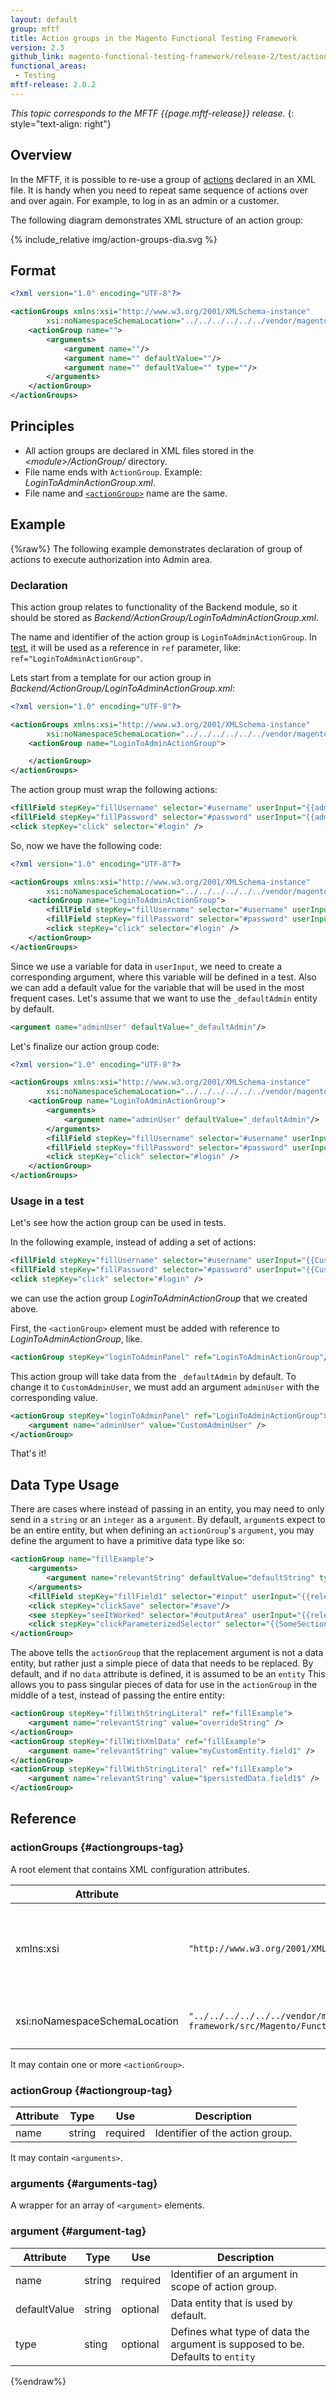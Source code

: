 ```yaml
---
layout: default
group: mftf
title: Action groups in the Magento Functional Testing Framework
version: 2.3
github_link: magento-functional-testing-framework/release-2/test/action-groups.md
functional_areas:
 - Testing
mftf-release: 2.0.2
---
```


_This topic corresponds to the MFTF {{page.mftf-release}} release._
{: style="text-align: right"}

## Overview

In the MFTF, it is possible to re-use a group of [actions] declared in an XML file.
It is handy when you need to repeat same sequence of actions over and over again.
For example, to log in as an admin or a customer.

The following diagram demonstrates XML structure of an action group:

{% include_relative img/action-groups-dia.svg %}

## Format

```xml
<?xml version="1.0" encoding="UTF-8"?>

<actionGroups xmlns:xsi="http://www.w3.org/2001/XMLSchema-instance"
        xsi:noNamespaceSchemaLocation="../../../../../../vendor/magento/magento2-functional-testing-framework/src/Magento/FunctionalTestingFramework/Test/etc/testSchema.xsd">
    <actionGroup name="">
        <arguments>
            <argument name=""/>
            <argument name="" defaultValue=""/>
            <argument name="" defaultValue="" type=""/>
        </arguments>
    </actionGroup>
</actionGroups>
```

## Principles

* All action groups are declared in XML files stored in the _\<module\>/ActionGroup/_ directory.
* File name ends with `ActionGroup`. Example: _LoginToAdminActionGroup.xml_.
* File name and [`<actionGroup>`] name are the same.

## Example
{%raw%}
The following example demonstrates declaration of group of actions to execute authorization into Admin area.

### Declaration

This action group relates to functionality of the Backend module, so it should be stored as _Backend/ActionGroup/LoginToAdminActionGroup.xml_.

The name and identifier of the action group is `LoginToAdminActionGroup`.
In [test], it will be used as a reference in `ref` parameter, like: `ref="LoginToAdminActionGroup"`.

Lets start from a template for our action group in _Backend/ActionGroup/LoginToAdminActionGroup.xml_:

```xml
<?xml version="1.0" encoding="UTF-8"?>

<actionGroups xmlns:xsi="http://www.w3.org/2001/XMLSchema-instance"
        xsi:noNamespaceSchemaLocation="../../../../../../vendor/magento/magento2-functional-testing-framework/src/Magento/FunctionalTestingFramework/Test/etc/testSchema.xsd">
    <actionGroup name="LoginToAdminActionGroup">

    </actionGroup>
</actionGroups>
```

The action group must wrap the following actions:

```xml
<fillField stepKey="fillUsername" selector="#username" userInput="{{adminUser.username}}" />
<fillField stepKey="fillPassword" selector="#password" userInput="{{adminUser.password}}" />
<click stepKey="click" selector="#login" />
```

So, now we have the following code:

```xml
<?xml version="1.0" encoding="UTF-8"?>

<actionGroups xmlns:xsi="http://www.w3.org/2001/XMLSchema-instance"
        xsi:noNamespaceSchemaLocation="../../../../../../vendor/magento/magento2-functional-testing-framework/src/Magento/FunctionalTestingFramework/Test/etc/testSchema.xsd">
    <actionGroup name="LoginToAdminActionGroup">
        <fillField stepKey="fillUsername" selector="#username" userInput="{{adminUser.username}}" />
        <fillField stepKey="fillPassword" selector="#password" userInput="{{adminUser.password}}" />
        <click stepKey="click" selector="#login" />
    </actionGroup>
</actionGroups>
```

Since we use a variable for data in `userInput`, we need to create a corresponding argument, where this variable will be defined in a test.
Also we can add a default value for the variable that will be used in the most frequent cases.
Let's assume that we want to use the `_defaultAdmin` entity by default.

```xml
<argument name="adminUser" defaultValue="_defaultAdmin"/>
```

Let's finalize our action group code:

```xml
<?xml version="1.0" encoding="UTF-8"?>

<actionGroups xmlns:xsi="http://www.w3.org/2001/XMLSchema-instance"
        xsi:noNamespaceSchemaLocation="../../../../../../vendor/magento/magento2-functional-testing-framework/src/Magento/FunctionalTestingFramework/Test/etc/testSchema.xsd">
    <actionGroup name="LoginToAdminActionGroup">
        <arguments>
            <argument name="adminUser" defaultValue="_defaultAdmin"/>
        </arguments>
        <fillField stepKey="fillUsername" selector="#username" userInput="{{adminUser.username}}" />
        <fillField stepKey="fillPassword" selector="#password" userInput="{{adminUser.password}}" />
        <click stepKey="click" selector="#login" />
    </actionGroup>
</actionGroups>
```


### Usage in a test

Let's see how the action group can be used in tests.

In the following example, instead of adding a set of actions:

```xml
<fillField stepKey="fillUsername" selector="#username" userInput="{{CustomAdminUser.username}}" />
<fillField stepKey="fillPassword" selector="#password" userInput="{{CustomAdminUser.password}}" />
<click stepKey="click" selector="#login" />
```

we can use the action group _LoginToAdminActionGroup_ that we created above.

First, the `<actionGroup>` element must be added with reference to _LoginToAdminActionGroup_, like.

```xml
<actionGroup stepKey="loginToAdminPanel" ref="LoginToAdminActionGroup"/>
```

This action group will take data from the `_defaultAdmin` by default.
To change it to `CustomAdminUser`, we must add an argument `adminUser` with the corresponding value.

```xml
<actionGroup stepKey="loginToAdminPanel" ref="LoginToAdminActionGroup">
    <argument name="adminUser" value="CustomAdminUser" />
</actionGroup>
```

That's it!

## Data Type Usage

There are cases where instead of passing in an entity, you may need to only send in a `string` or an `integer` as a `argument`. By default, `argument`s expect to be an entire entity, but when defining an `actionGroup`'s `argument`, you may define the argument to have a primitive data type like so:

```xml
<actionGroup name="fillExample">
    <arguments>
        <argument name="relevantString" defaultValue="defaultString" type="string"/>
    </arguments>
    <fillField stepKey="fillField1" selector="#input" userInput="{{relevantString}}"/>
    <click stepKey="clickSave" selector="#save"/>
    <see stepKey="seeItWorked" selector="#outputArea" userInput="{{relevantString}}"/>
    <click stepKey="clickParameterizedSelector" selector="{{SomeSection.parameterizedElement(relevantString)}}"/>
</actionGroup>
```

The above tells the `actionGroup` that the replacement argument is not a data entity, but rather just a simple piece of data that needs to be replaced. By default, and if no `data` attribute is defined, it is assumed to be an `entity`
This allows you to pass singular pieces of data for use in the `actionGroup` in the middle of a test, instead of passing the entire entity:

```xml
<actionGroup stepKey="fillWithStringLiteral" ref="fillExample">
    <argument name="relevantString" value="overrideString" />
</actionGroup>
<actionGroup stepKey="fillWithXmlData" ref="fillExample">
    <argument name="relevantString" value="myCustomEntity.field1" />
</actionGroup>
<actionGroup stepKey="fillWithStringLiteral" ref="fillExample">
    <argument name="relevantString" value="$persistedData.field1$" />
</actionGroup>
```

## Reference

### actionGroups {#actiongroups-tag}

A root element that contains XML configuration attributes.

Attribute|Value|Description
---|---|---
xmlns:xsi|`"http://www.w3.org/2001/XMLSchema-instance"`|Tells the XML parser that this document should be validated against a schema.
xsi:noNamespaceSchemaLocation|`"../../../../../../vendor/magento/magento2-functional-testing-framework/src/Magento/FunctionalTestingFramework/Test/etc/testSchema.xsd"`|Relative path to the corresponding schema.

It may contain one or more `<actionGroup>`.

### actionGroup {#actiongroup-tag}

Attribute|Type|Use|Description
---|---|---|---
name|string|required|Identifier of the action group.

It may contain `<arguments>`.

### arguments {#arguments-tag}

A wrapper for an array of `<argument>` elements.

### argument {#argument-tag}

Attribute|Type|Use|Description
---|---|---|---
name|string|required|Identifier of an argument in scope of action group.
defaultValue|string|optional|Data entity that is used by default.
type|sting|optional|Defines what type of data the argument is supposed to be. Defaults to `entity`

{%endraw%}

<!-- LINK DEFINITIONS -->

[actions]: ./actions.html
[`<actionGroup>`]: #actiongroup-tag
[test]: ../test.html
